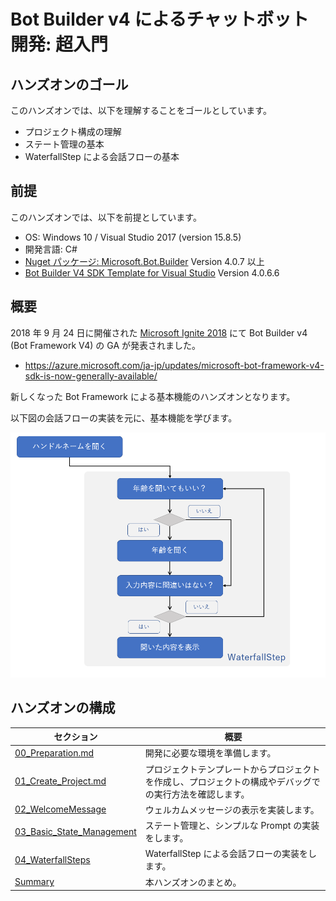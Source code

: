 # Bot Builder v4 によるチャットボット開発: 超入門

## ハンズオンのゴール

このハンズオンでは、以下を理解することをゴールとしています。

- プロジェクト構成の理解
- ステート管理の基本
- WaterfallStep による会話フローの基本

## 前提

このハンズオンでは、以下を前提としています。

- OS: Windows 10 / Visual Studio 2017 (version 15.8.5)
- 開発言語: C#
- [Nuget パッケージ: Microsoft.Bot.Builder](https://www.nuget.org/packages/Microsoft.Bot.Builder/) Version 4.0.7 以上
- [Bot Builder V4 SDK Template for Visual Studio](https://marketplace.visualstudio.com/items?itemName=BotBuilder.botbuilderv4) Version 4.0.6.6

## 概要

2018 年 9 月 24 日に開催された [Microsoft Ignite 2018](https://www.microsoft.com/en-us/ignite) にて Bot Builder v4 (Bot Framework V4) の GA が発表されました。

- https://azure.microsoft.com/ja-jp/updates/microsoft-bot-framework-v4-sdk-is-now-generally-available/

新しくなった Bot Framework による基本機能のハンズオンとなります。

以下図の会話フローの実装を元に、基本機能を学びます。

![image](images/flow.png)

## ハンズオンの構成

| セクション                                                  | 概要                                                                                                     |
| ----------------------------------------------------------- | -------------------------------------------------------------------------------------------------------- |
| [00_Preparation.md](./00_Preparation.md)                    | 開発に必要な環境を準備します。                                                                           |
| [01_Create_Project.md](./01_Create_Project.md)              | プロジェクトテンプレートからプロジェクトを作成し、プロジェクトの構成やデバッグでの実行方法を確認します。 |
| [02_WelcomeMessage](./02_WelcomeMessage.md)                 | ウェルカムメッセージの表示を実装します。                                                                 |
| [03_Basic_State_Management](./03_Basic_State_Management.md) | ステート管理と、シンプルな Prompt の実装をします。                                                       |
| [04_WaterfallSteps](./04_WaterfallSteps.md)                 | WaterfallStep による会話フローの実装をします。                                                           |
| [Summary](./99_Summary.md)                                  | 本ハンズオンのまとめ。                                                                                   |
